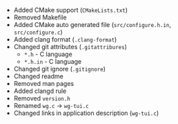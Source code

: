 - Added CMake support (``CMakeLists.txt``)
- Removed Makefile
- Added CMake auto generated file (``src/configure.h.in``, ``src/configure.c``)
- Added clang format (``.clang-format``)
- Changed git attributes (``.gitattribures``)
    - ``*.h`` - C language
    - ``*.h.in`` - C language
- Changed git ignore (``.gitignore``)
- Changed readme
- Removed man pages
- Added clangd rule
- Removed ``version.h``
- Renamed ``wg.c`` -> ``wg-tui.c``
- Changed links in application description (``wg-tui.c``)